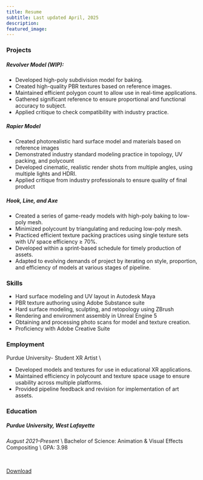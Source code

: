 ```yaml
---
title: Resume
subtitle: Last updated April, 2025
description:
featured_image: 
---
```



### Projects

##### Revolver Model (WIP):

* Developed high-poly subdivision model for baking.
* Created high-quality PBR textures based on reference images.
* Maintained efficient polygon count to allow use in real-time applications.
* Gathered significant reference to ensure proportional and functional accuracy to subject.
* Applied critique to check compatibility with industry practice. 


##### Rapier Model

* Created photorealistic hard surface model and materials based on reference images
* Demonstrated industry standard modeling practice in topology, UV packing, and polycount
* Developed cinematic, realistic render shots from multiple angles, using multiple lights and HDRI.
* Applied critique from industry professionals to ensure quality of final product


##### Hook, Line, and Axe

* Created a series of game-ready models with high-poly baking to low-poly mesh.
* Minimized polycount by triangulating and reducing low-poly mesh.
* Practiced efficient texture packing practices using single texture sets with UV space efficiency ≥ 70%.
* Developed within a sprint-based schedule for timely production of assets.
* Adapted to evolving demands of project by iterating on style, proportion, and efficiency of models at various stages of pipeline.



### Skills

* Hard surface modeling and UV layout in Autodesk Maya
* PBR texture authoring using Adobe Substance suite
* Hard surface modeling, sculpting, and retopology using ZBrush
* Rendering and environment assembly in Unreal Engine 5
* Obtaining and processing photo scans for model and texture creation.
* Proficiency with Adobe Creative Suite 


### Employment

Purdue University- Student XR Artist \\
* Developed models and textures for use in educational XR applications.
* Maintained efficiency in polycount and texture space usage to ensure usability across multiple platforms.
* Provided pipeline feedback and revision for implementation of art assets.

### Education


##### Purdue University, West Lafayette

*August 2021–Present* \\
Bachelor of Science: Animation & Visual Effects Compositing \\
GPA: 3.98 

&nbsp;


<a href="https://example.com/" class="button button--large">Download</a>

